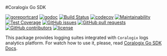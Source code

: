 #Coralogix Go SDK

[![goreportcard](https://goreportcard.com/badge/github.com/coralogix/go-coralogix-sdk)](https://goreportcard.com/report/github.com/coralogix/go-coralogix-sdk)
[![godoc](https://img.shields.io/badge/godoc-reference-brightgreen.svg?style=flat)](https://godoc.org/github.com/coralogix/go-coralogix-sdk)
[![Build Status](https://travis-ci.org/coralogix/go-coralogix-sdk.svg?branch=master)](https://travis-ci.org/coralogix/go-coralogix-sdk)
[![codecov](https://codecov.io/gh/coralogix/go-coralogix-sdk/branch/master/graph/badge.svg)](https://codecov.io/gh/coralogix/go-coralogix-sdk)
[![Maintainability](https://api.codeclimate.com/v1/badges/474f12c23edee33936b9/maintainability)](https://codeclimate.com/github/coralogix/python-coralogix-sdk/maintainability)
[![Test Coverage](https://api.codeclimate.com/v1/badges/474f12c23edee33936b9/test_coverage)](https://codeclimate.com/github/coralogix/python-coralogix-sdk/test_coverage)
[![GitHub issues](https://img.shields.io/github/issues/coralogix/go-coralogix-sdk.svg)](https://github.com/coralogix/go-coralogix-sdk/issues)
[![GitHub pull requests](https://img.shields.io/github/issues-pr/coralogix/go-coralogix-sdk.svg)](https://github.com/coralogix/go-coralogix-sdk/pulls)
[![GitHub contributors](https://img.shields.io/github/contributors/coralogix/go-coralogix-sdk.svg)](https://github.com/coralogix/go-coralogix-sdk/graphs/contributors)
[![license](https://img.shields.io/github/license/coralogix/go-coralogix-sdk.svg)](https://raw.githubusercontent.com/coralogix/go-coralogix-sdk/master/LICENSE)

This package provides logging suites integrated with `Coralogix` logs analytics platform.
For watch how to use it, please, read [Coralogix Go SDK Docs](https://godoc.org/github.com/coralogix/go-coralogix-sdk).
